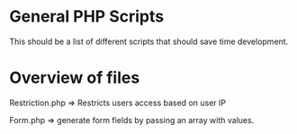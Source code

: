 General PHP Scripts
===========

This should be a list of different scripts that should save time development.

Overview of files
===

Restriction.php => Restricts users access based on user IP 

Form.php => generate form fields by passing an array with values.

